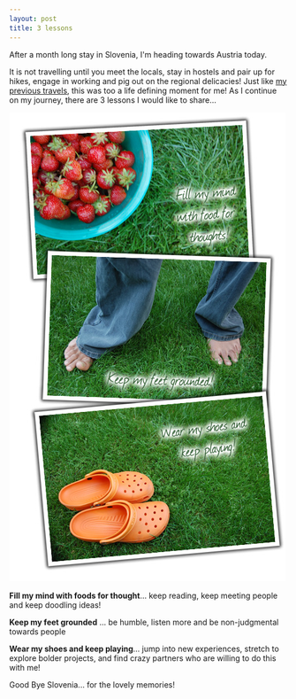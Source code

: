 ```yaml
---
layout: post
title: 3 lessons
---
```


After a month long stay in Slovenia, I'm heading towards Austria today.

It is not travelling until you meet the locals, stay in hostels and pair up for hikes, engage in working and pig out on the regional delicacies! Just like [my previous travels](/hopping-around-again/), this was too a life defining moment for me! As I continue on my journey, there are 3 lessons I would like to share...

![](/img/3lessons.jpg)

**Fill my mind with foods for thought**... keep reading, keep meeting people and keep doodling ideas!

**Keep my feet grounded** ... be humble, listen more and be non-judgmental towards people

**Wear my shoes and keep playing**... jump into new experiences, stretch to explore bolder projects, and find crazy partners who are willing to do this with me!

Good Bye Slovenia... for the lovely memories!
